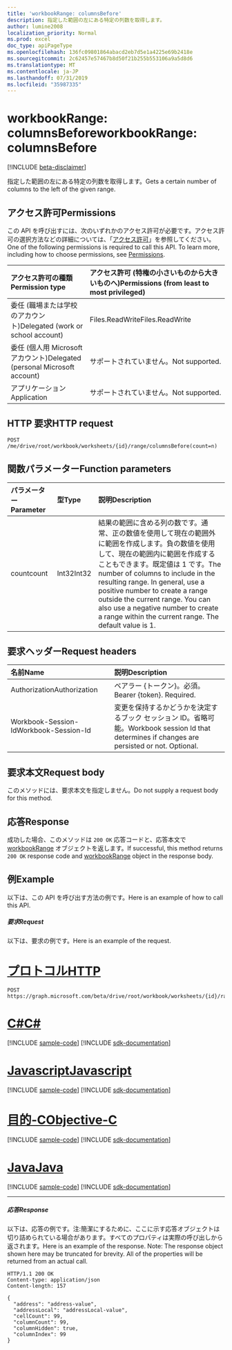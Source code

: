 ```yaml
---
title: 'workbookRange: columnsBefore'
description: 指定した範囲の左にある特定の列数を取得します。
author: lumine2008
localization_priority: Normal
ms.prod: excel
doc_type: apiPageType
ms.openlocfilehash: 136fc09801864abacd2eb7d5e1a4225e69b2418e
ms.sourcegitcommit: 2c62457e57467b8d50f21b255b553106a9a5d8d6
ms.translationtype: MT
ms.contentlocale: ja-JP
ms.lasthandoff: 07/31/2019
ms.locfileid: "35987335"
---
```

# <a name="workbookrange-columnsbefore"></a><span data-ttu-id="98aa4-103">workbookRange: columnsBefore</span><span class="sxs-lookup"><span data-stu-id="98aa4-103">workbookRange: columnsBefore</span></span>

[!INCLUDE [beta-disclaimer](../../includes/beta-disclaimer.md)]

<span data-ttu-id="98aa4-104">指定した範囲の左にある特定の列数を取得します。</span><span class="sxs-lookup"><span data-stu-id="98aa4-104">Gets a certain number of columns to the left of the given range.</span></span>

## <a name="permissions"></a><span data-ttu-id="98aa4-105">アクセス許可</span><span class="sxs-lookup"><span data-stu-id="98aa4-105">Permissions</span></span>
<span data-ttu-id="98aa4-p101">この API を呼び出すには、次のいずれかのアクセス許可が必要です。アクセス許可の選択方法などの詳細については、「[アクセス許可](/graph/permissions-reference)」を参照してください。</span><span class="sxs-lookup"><span data-stu-id="98aa4-p101">One of the following permissions is required to call this API. To learn more, including how to choose permissions, see [Permissions](/graph/permissions-reference).</span></span>

|<span data-ttu-id="98aa4-108">アクセス許可の種類</span><span class="sxs-lookup"><span data-stu-id="98aa4-108">Permission type</span></span>      | <span data-ttu-id="98aa4-109">アクセス許可 (特権の小さいものから大きいものへ)</span><span class="sxs-lookup"><span data-stu-id="98aa4-109">Permissions (from least to most privileged)</span></span>              |
|:--------------------|:---------------------------------------------------------|
|<span data-ttu-id="98aa4-110">委任 (職場または学校のアカウント)</span><span class="sxs-lookup"><span data-stu-id="98aa4-110">Delegated (work or school account)</span></span> | <span data-ttu-id="98aa4-111">Files.ReadWrite</span><span class="sxs-lookup"><span data-stu-id="98aa4-111">Files.ReadWrite</span></span>    |
|<span data-ttu-id="98aa4-112">委任 (個人用 Microsoft アカウント)</span><span class="sxs-lookup"><span data-stu-id="98aa4-112">Delegated (personal Microsoft account)</span></span> | <span data-ttu-id="98aa4-113">サポートされていません。</span><span class="sxs-lookup"><span data-stu-id="98aa4-113">Not supported.</span></span>    |
|<span data-ttu-id="98aa4-114">アプリケーション</span><span class="sxs-lookup"><span data-stu-id="98aa4-114">Application</span></span> | <span data-ttu-id="98aa4-115">サポートされていません。</span><span class="sxs-lookup"><span data-stu-id="98aa4-115">Not supported.</span></span> |

## <a name="http-request"></a><span data-ttu-id="98aa4-116">HTTP 要求</span><span class="sxs-lookup"><span data-stu-id="98aa4-116">HTTP request</span></span>
<!-- { "blockType": "ignored" } -->
```http
POST /me/drive/root/workbook/worksheets/{id}/range/columnsBefore(count=n)

```

## <a name="function-parameters"></a><span data-ttu-id="98aa4-117">関数パラメーター</span><span class="sxs-lookup"><span data-stu-id="98aa4-117">Function parameters</span></span>

| <span data-ttu-id="98aa4-118">パラメーター</span><span class="sxs-lookup"><span data-stu-id="98aa4-118">Parameter</span></span>    | <span data-ttu-id="98aa4-119">型</span><span class="sxs-lookup"><span data-stu-id="98aa4-119">Type</span></span>   |<span data-ttu-id="98aa4-120">説明</span><span class="sxs-lookup"><span data-stu-id="98aa4-120">Description</span></span>|
|:---------------|:--------|:----------|
|<span data-ttu-id="98aa4-121">count</span><span class="sxs-lookup"><span data-stu-id="98aa4-121">count</span></span>|<span data-ttu-id="98aa4-122">Int32</span><span class="sxs-lookup"><span data-stu-id="98aa4-122">Int32</span></span>|<span data-ttu-id="98aa4-p102">結果の範囲に含める列の数です。通常、正の数値を使用して現在の範囲外に範囲を作成します。負の数値を使用して、現在の範囲内に範囲を作成することもできます。既定値は 1 です。</span><span class="sxs-lookup"><span data-stu-id="98aa4-p102">The number of columns to include in the resulting range. In general, use a positive number to create a range outside the current range. You can also use a negative number to create a range within the current range. The default value is 1.</span></span>|

## <a name="request-headers"></a><span data-ttu-id="98aa4-127">要求ヘッダー</span><span class="sxs-lookup"><span data-stu-id="98aa4-127">Request headers</span></span>
| <span data-ttu-id="98aa4-128">名前</span><span class="sxs-lookup"><span data-stu-id="98aa4-128">Name</span></span>       | <span data-ttu-id="98aa4-129">説明</span><span class="sxs-lookup"><span data-stu-id="98aa4-129">Description</span></span>|
|:---------------|:----------|
| <span data-ttu-id="98aa4-130">Authorization</span><span class="sxs-lookup"><span data-stu-id="98aa4-130">Authorization</span></span>  | <span data-ttu-id="98aa4-p103">ベアラー {トークン}。必須。</span><span class="sxs-lookup"><span data-stu-id="98aa4-p103">Bearer {token}. Required.</span></span> |
| <span data-ttu-id="98aa4-133">Workbook-Session-Id</span><span class="sxs-lookup"><span data-stu-id="98aa4-133">Workbook-Session-Id</span></span>  | <span data-ttu-id="98aa4-p104">変更を保持するかどうかを決定するブック セッション ID。省略可能。</span><span class="sxs-lookup"><span data-stu-id="98aa4-p104">Workbook session Id that determines if changes are persisted or not. Optional.</span></span>|

## <a name="request-body"></a><span data-ttu-id="98aa4-136">要求本文</span><span class="sxs-lookup"><span data-stu-id="98aa4-136">Request body</span></span>
<span data-ttu-id="98aa4-137">このメソッドには、要求本文を指定しません。</span><span class="sxs-lookup"><span data-stu-id="98aa4-137">Do not supply a request body for this method.</span></span>

## <a name="response"></a><span data-ttu-id="98aa4-138">応答</span><span class="sxs-lookup"><span data-stu-id="98aa4-138">Response</span></span>
<span data-ttu-id="98aa4-139">成功した場合、このメソッドは `200 OK` 応答コードと、応答本文で [workbookRange](../resources/workbookrange.md) オブジェクトを返します。</span><span class="sxs-lookup"><span data-stu-id="98aa4-139">If successful, this method returns `200 OK` response code and [workbookRange](../resources/workbookrange.md) object in the response body.</span></span>

## <a name="example"></a><span data-ttu-id="98aa4-140">例</span><span class="sxs-lookup"><span data-stu-id="98aa4-140">Example</span></span>
<span data-ttu-id="98aa4-141">以下は、この API を呼び出す方法の例です。</span><span class="sxs-lookup"><span data-stu-id="98aa4-141">Here is an example of how to call this API.</span></span>
##### <a name="request"></a><span data-ttu-id="98aa4-142">要求</span><span class="sxs-lookup"><span data-stu-id="98aa4-142">Request</span></span>
<span data-ttu-id="98aa4-143">以下は、要求の例です。</span><span class="sxs-lookup"><span data-stu-id="98aa4-143">Here is an example of the request.</span></span>

# <a name="httptabhttp"></a>[<span data-ttu-id="98aa4-144">プロトコル</span><span class="sxs-lookup"><span data-stu-id="98aa4-144">HTTP</span></span>](#tab/http)
<!-- {
  "blockType": "request",
  "name": "workbookrange_columnsbefore"
}-->
```http
POST https://graph.microsoft.com/beta/drive/root/workbook/worksheets/{id}/range/columnsBefore(count=2)
```
# <a name="ctabcsharp"></a>[<span data-ttu-id="98aa4-145">C#</span><span class="sxs-lookup"><span data-stu-id="98aa4-145">C#</span></span>](#tab/csharp)
[!INCLUDE [sample-code](../includes/snippets/csharp/workbookrange-columnsbefore-csharp-snippets.md)]
[!INCLUDE [sdk-documentation](../includes/snippets/snippets-sdk-documentation-link.md)]

# <a name="javascripttabjavascript"></a>[<span data-ttu-id="98aa4-146">Javascript</span><span class="sxs-lookup"><span data-stu-id="98aa4-146">Javascript</span></span>](#tab/javascript)
[!INCLUDE [sample-code](../includes/snippets/javascript/workbookrange-columnsbefore-javascript-snippets.md)]
[!INCLUDE [sdk-documentation](../includes/snippets/snippets-sdk-documentation-link.md)]

# <a name="objective-ctabobjc"></a>[<span data-ttu-id="98aa4-147">目的-C</span><span class="sxs-lookup"><span data-stu-id="98aa4-147">Objective-C</span></span>](#tab/objc)
[!INCLUDE [sample-code](../includes/snippets/objc/workbookrange-columnsbefore-objc-snippets.md)]
[!INCLUDE [sdk-documentation](../includes/snippets/snippets-sdk-documentation-link.md)]

# <a name="javatabjava"></a>[<span data-ttu-id="98aa4-148">Java</span><span class="sxs-lookup"><span data-stu-id="98aa4-148">Java</span></span>](#tab/java)
[!INCLUDE [sample-code](../includes/snippets/java/workbookrange-columnsbefore-java-snippets.md)]
[!INCLUDE [sdk-documentation](../includes/snippets/snippets-sdk-documentation-link.md)]

---


##### <a name="response"></a><span data-ttu-id="98aa4-149">応答</span><span class="sxs-lookup"><span data-stu-id="98aa4-149">Response</span></span>
<span data-ttu-id="98aa4-p105">以下は、応答の例です。注:簡潔にするために、ここに示す応答オブジェクトは切り詰められている場合があります。すべてのプロパティは実際の呼び出しから返されます。</span><span class="sxs-lookup"><span data-stu-id="98aa4-p105">Here is an example of the response. Note: The response object shown here may be truncated for brevity. All of the properties will be returned from an actual call.</span></span>
<!-- {
  "blockType": "response",
  "truncated": true,
  "@odata.type": "microsoft.graph.workbookRange"
} -->
```http
HTTP/1.1 200 OK
Content-type: application/json
Content-length: 157

{
  "address": "address-value",
  "addressLocal": "addressLocal-value",
  "cellCount": 99,
  "columnCount": 99,
  "columnHidden": true,
  "columnIndex": 99
}
```
<!-- uuid: 8fcb5dbc-d5aa-4681-8e31-b001d5168d79 
2015-10-25 14:57:30 UTC -->
<!-- {
  "type": "#page.annotation",
  "description": "Example",
  "keywords": "",
  "section": "documentation",
  "tocPath": "",
  "suppressions": [
  ]
}-->
